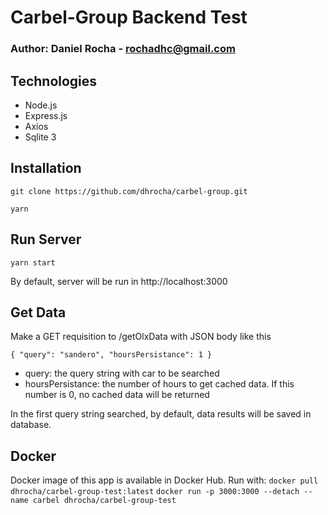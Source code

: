 # Carbel-Group Backend Test

### Author: Daniel Rocha - rochadhc@gmail.com

## Technologies

- Node.js
- Express.js
- Axios
- Sqlite 3

## Installation

`git clone https://github.com/dhrocha/carbel-group.git`

`yarn`

## Run Server

`yarn start`

By default, server will be run in http://localhost:3000

## Get Data

Make a GET requisition to /getOlxData with JSON body like this

`{ "query": "sandero", "hoursPersistance": 1 }`

- query: the query string with car to be searched
- hoursPersistance: the number of hours to get cached data. If this number is 0, no cached data will be returned

In the first query string searched, by default, data results will be saved in database.

## Docker

Docker image of this app is available in Docker Hub. Run with:
`docker pull dhrocha/carbel-group-test:latest`
`docker run -p 3000:3000 --detach --name carbel dhrocha/carbel-group-test`
